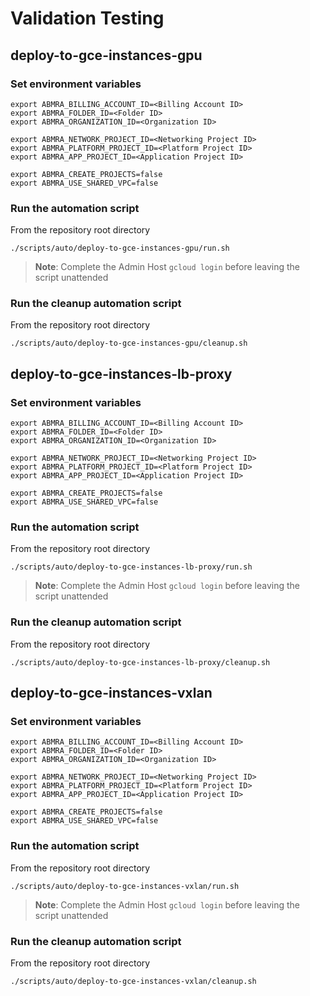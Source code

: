 # Validation Testing

## deploy-to-gce-instances-gpu

### Set environment variables

```
export ABMRA_BILLING_ACCOUNT_ID=<Billing Account ID>
export ABMRA_FOLDER_ID=<Folder ID>
export ABMRA_ORGANIZATION_ID=<Organization ID>

export ABMRA_NETWORK_PROJECT_ID=<Networking Project ID>
export ABMRA_PLATFORM_PROJECT_ID=<Platform Project ID>
export ABMRA_APP_PROJECT_ID=<Application Project ID>

export ABMRA_CREATE_PROJECTS=false
export ABMRA_USE_SHARED_VPC=false
```

### Run the automation script

From the repository root directory

```
./scripts/auto/deploy-to-gce-instances-gpu/run.sh
```

> **Note**: Complete the Admin Host `gcloud login` before leaving the script unattended

### Run the cleanup automation script

From the repository root directory

```
./scripts/auto/deploy-to-gce-instances-gpu/cleanup.sh
```

## deploy-to-gce-instances-lb-proxy

### Set environment variables

```
export ABMRA_BILLING_ACCOUNT_ID=<Billing Account ID>
export ABMRA_FOLDER_ID=<Folder ID>
export ABMRA_ORGANIZATION_ID=<Organization ID>

export ABMRA_NETWORK_PROJECT_ID=<Networking Project ID>
export ABMRA_PLATFORM_PROJECT_ID=<Platform Project ID>
export ABMRA_APP_PROJECT_ID=<Application Project ID>

export ABMRA_CREATE_PROJECTS=false
export ABMRA_USE_SHARED_VPC=false
```

### Run the automation script

From the repository root directory

```
./scripts/auto/deploy-to-gce-instances-lb-proxy/run.sh
```

> **Note**: Complete the Admin Host `gcloud login` before leaving the script unattended

### Run the cleanup automation script

From the repository root directory

```
./scripts/auto/deploy-to-gce-instances-lb-proxy/cleanup.sh
```

## deploy-to-gce-instances-vxlan

### Set environment variables

```
export ABMRA_BILLING_ACCOUNT_ID=<Billing Account ID>
export ABMRA_FOLDER_ID=<Folder ID>
export ABMRA_ORGANIZATION_ID=<Organization ID>

export ABMRA_NETWORK_PROJECT_ID=<Networking Project ID>
export ABMRA_PLATFORM_PROJECT_ID=<Platform Project ID>
export ABMRA_APP_PROJECT_ID=<Application Project ID>

export ABMRA_CREATE_PROJECTS=false
export ABMRA_USE_SHARED_VPC=false
```

### Run the automation script

From the repository root directory

```
./scripts/auto/deploy-to-gce-instances-vxlan/run.sh
```

> **Note**: Complete the Admin Host `gcloud login` before leaving the script unattended

### Run the cleanup automation script

From the repository root directory

```
./scripts/auto/deploy-to-gce-instances-vxlan/cleanup.sh
```
